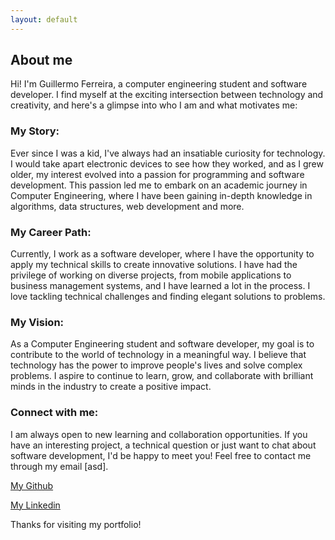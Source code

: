 ```yaml
---
layout: default
---
```


## About me

Hi! I'm Guillermo Ferreira, a computer engineering student and software developer. I find myself at the exciting intersection between technology and creativity, and here's a glimpse into who I am and what motivates me:


### My Story:
Ever since I was a kid, I've always had an insatiable curiosity for technology. I would take apart electronic devices to see how they worked, and as I grew older, my interest evolved into a passion for programming and software development. This passion led me to embark on an academic journey in Computer Engineering, where I have been gaining in-depth knowledge in algorithms, data structures, web development and more.


### My Career Path:
Currently, I work as a software developer, where I have the opportunity to apply my technical skills to create innovative solutions. I have had the privilege of working on diverse projects, from mobile applications to business management systems, and I have learned a lot in the process. I love tackling technical challenges and finding elegant solutions to problems.


### My Vision:
As a Computer Engineering student and software developer, my goal is to contribute to the world of technology in a meaningful way. I believe that technology has the power to improve people's lives and solve complex problems. I aspire to continue to learn, grow, and collaborate with brilliant minds in the industry to create a positive impact.


### Connect with me:
I am always open to new learning and collaboration opportunities. If you have an interesting project, a technical question or just want to chat about software development, I'd be happy to meet you! Feel free to contact me through my email [asd].

[My Github](https://github.com/GuilleFerreira)

[My Linkedin](https://www.linkedin.com/in/guilleferreira/)

Thanks for visiting my portfolio!
